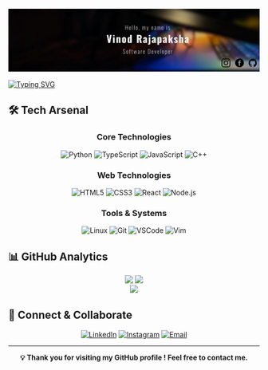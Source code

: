 ![Header](header-img.png)

[![Typing SVG](https://readme-typing-svg.herokuapp.com?font=Doto&weight=900&size=24&pause=1000&color=F7E727&width=435&lines=Hi+there%2C;I'm+Vinod+Rajapaksha+!;I'm+a+Programmer;I'm+a+Designer)](https://git.io/typing-svg)

## 🛠️ Tech Arsenal

<div align="center">

### Core Technologies
![Python](https://img.shields.io/badge/Python-3776AB?style=for-the-badge&logo=python&logoColor=white)
![TypeScript](https://img.shields.io/badge/TypeScript-007ACC?style=for-the-badge&logo=typescript&logoColor=white)
![JavaScript](https://img.shields.io/badge/JavaScript-F7DF1E?style=for-the-badge&logo=javascript&logoColor=black)
![C++](https://img.shields.io/badge/C++-00599C?style=for-the-badge&logo=cplusplus&logoColor=white)

### Web Technologies
![HTML5](https://img.shields.io/badge/HTML5-E34F26?style=for-the-badge&logo=html5&logoColor=white)
![CSS3](https://img.shields.io/badge/CSS3-1572B6?style=for-the-badge&logo=css3&logoColor=white)
![React](https://img.shields.io/badge/React-61DAFB?style=for-the-badge&logo=react&logoColor=black)
![Node.js](https://img.shields.io/badge/Node.js-339933?style=for-the-badge&logo=nodedotjs&logoColor=white)

### Tools & Systems
![Linux](https://img.shields.io/badge/Linux-FCC624?style=for-the-badge&logo=linux&logoColor=black)
![Git](https://img.shields.io/badge/Git-F05032?style=for-the-badge&logo=git&logoColor=white)
![VSCode](https://img.shields.io/badge/VSCode-007ACC?style=for-the-badge&logo=visualstudiocode&logoColor=white)
![Vim](https://img.shields.io/badge/Vim-019733?style=for-the-badge&logo=vim&logoColor=white)

</div>

## 📊 GitHub Analytics

<div align="center">
  <img src="https://github-readme-stats.vercel.app/api?username=vinod-madhuranga&show_icons=true&theme=tokyonight&hide_border=true&bg_color=1A1B27&title_color=3ABFEF&icon_color=3ABFEF" height="180" />
  <img src="https://github-readme-stats.vercel.app/api/top-langs/?username=vinod-madhuranga&layout=compact&theme=tokyonight&hide_border=true&bg_color=1A1B27&title_color=3ABFEF&icon_color=3ABFEF" height="180" />
</div>

<div align="center">
  <img src="https://github-readme-streak-stats.herokuapp.com/?user=vinod-madhuranga&theme=tokyonight&hide_border=true&background=1A1B27&stroke=3ABFEF&ring=3ABFEF&fire=FF9900" height="200" />
</div>

## 🤝 Connect & Collaborate

<div align="center">

<!--[![Portfolio](https://img.shields.io/badge/Portfolio-12100E?style=for-the-badge&logo=google-chrome&logoColor=white)](https://VinodMadhuranga.com)-->
[![LinkedIn](https://img.shields.io/badge/LinkedIn-0077B5?style=for-the-badge&logo=linkedin&logoColor=white)](https://www.linkedin.com/in/vinod-rajapaksha/)
[![Instagram](https://img.shields.io/badge/Instagram-E4405F?style=for-the-badge&logo=instagram&logoColor=white)](https://www.instagram.com/vinod__rajapaksha/)
[![Email](https://img.shields.io/badge/Email-D14836?style=for-the-badge&logo=gmail&logoColor=white)](madhurangavinod758@gmail.com)

</div>

---

<div align="center">
  
  **💡 Thank you for visiting my GitHub profile ! Feel free to contact me.**
  
</div>
